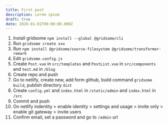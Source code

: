 ```yaml
---
title: First post
description: Lorem ipsum
draft: true
date: 2020-01-01T00:00:00.000Z
---
```

1. Install gridsome `npm install --global @gridsome/cli`
2. Run `gridsome create xxx`
3. Run `npm install @gridsome/source-filesystem @gridsome/transformer-remark`
4. Edit `gridsome.config.js`
4. Create `Post.vue` in `src/templates` and `PostList.vue` in `src/components` and `test.md` in `/blog`
5. Create repo and push
6. Go to netlify, create new, add form github, build command `gridsome build`, publish directory `dist`
7. Create `config.yml` and `index.html` in `/static/admin` and `index.html` in `/src`
8. Commit and push
9. On netlify indentity > enable identity > settings and usage > invite only 
                                                               > enable git gateway
                        > invite users
10. Confirm email, set a password and go to `/admin` url